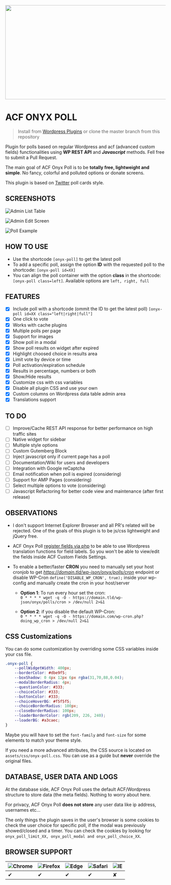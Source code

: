 <p align="center">
  <img width="914" height="296" src="https://raw.github.com/andremacola/acf-onyx-poll/master/assets/images/banner-1544x500.png">
</p>

# ACF ONYX POLL

> Install from [Wordpress Plugins](https://br.wordpress.org/plugins/acf-onyx-poll/ "Wordpress Plugin Repository") or clone the master branch from this repository

Plugin for polls based on regular Wordpress and acf (advanced custom fields) functionalities using **WP REST API** and ***Javascript*** methods. Fell free to submit a Pull Request.

The main goal of ACF Onyx Poll is to be **totally free, lightweight and simple**. No fancy, colorful and polluted options or donate screens.

This plugin is based on [Twitter](https://twitter.com) poll cards style.

## SCREENSHOTS

<p align="center">

![Admin List Table](https://raw.github.com/andremacola/acf-onyx-poll/master/assets/images/screenshot-1.png "Admin List Table")

![Admin Edit Screen](https://raw.github.com/andremacola/acf-onyx-poll/master/assets/images/screenshot-2.png "Admin Edit Screen")

![Poll Example](https://raw.github.com/andremacola/acf-onyx-poll/master/assets/images/screenshot-3.png "Poll Example")

</p>

## HOW TO USE

* Use the shortcode `[onyx-poll]` to get the latest poll
* To add a specific poll, assign the option **ID** with the requested poll to the shortcode: `[onyx-poll id=XX]`
* You can align the poll container with the option **class** in the shortcode: `[onyx-poll class=left]`. Available options are `left, right, full`

## FEATURES

- [x] Include poll with a shortcode (ommit the ID to get the latest poll) `[onyx-poll id=XX class="left|right|full"]`
- [x] One click to vote
- [x] Works with cache plugins
- [x] Multiple polls per page
- [x] Support for images
- [x] Show poll in a modal
- [x] Show poll results on widget after expired
- [x] Highlight choosed choice in results area
- [x] Limit vote by device or time
- [x] Poll activation/expiration schedule
- [x] Results in percentage, numbers or both
- [x] Show/Hide results
- [x] Customize css with css variables
- [x] Disable all plugin CSS and use your own
- [x] Custom columns on Wordpress data table admin area
- [x] Translations support

## TO DO

- [ ] Improve/Cache REST API response for better performance on high traffic sites
- [ ] Native widget for sidebar
- [ ] Multiple style options
- [ ] Custom Gutemberg Block
- [ ] Inject javascript only if current page has a poll
- [ ] Documentation/Wiki for users and developers
- [ ] Integration with Google reCaptcha
- [ ] Email notification when poll is expired (considering)
- [ ] Support for AMP Pages (considering)
- [ ] Select multiple options to vote (considering)
- [ ] Javascript Refactoring for better code view and maintenance (after first release)

## OBSERVATIONS

- I don't support Internet Explorer Browser and all PR's related will be rejected. One of the goals of this plugin is to be js/css lightweight and jQuery free.

- ACF Onyx Poll [register fields via php](https://www.advancedcustomfields.com/resources/register-fields-via-php/) to be able to use Wordpress translation functions for field labels. So you won't be able to view/edit the fields inside ACF Custom Fields Settings.

- To enable a better/faster **CRON** you need to manually set your host cronjob to get *https://domain.tld/wp-json/onyx/polls/cron* endpoint or disable WP-Cron `define('DISABLE_WP_CRON', true);` inside your wp-config and manually create the cron in your host/server

	- **Option 1**: To run every hour set the cron: <br> `0 * * * * wget -q -O - https://domain.tld/wp-json/onyx/polls/cron > /dev/null 2>&1`

	- **Option 2**: if you disable the default WP-Cron: <br> `0 * * * * wget -q -O - https://domain.com/wp-cron.php?doing_wp_cron > /dev/null 2>&1`

## CSS Customizations

You can do some customization by overriding some CSS variables inside your css file.

```css
.onyx-poll {
	--pollWidgetWidth: 400px;
	--borderColor: #dbe9f5;
	--boxShadow: 0 4px 12px 6px rgba(31,70,88,0.04);
	--modalBorderRadius: 4px;
	--questionColor: #333;
	--choiceColor: #333;
	--buttonColor: #333;
	--choiceHoverBG: #f5f5f5;
	--choiceBorderRadius: 100px;
	--closeBorderRadius: 100px;
	--loaderBorderColor: rgb(209, 226, 240);
	--loaderBG: #a3caec;
}
```

Maybe you will have to set the `font-family` and `font-size` for some elements to match your theme style.

If you need a more advanced attributes, the CSS source is located on `assets/css/onyx-poll.css`. You can use as a guide but **never** override the original files.

## DATABASE, USER DATA AND LOGS

At the database side, ACF Onyx Poll uses the default ACF/Wordpress structure to store data (the meta fields). Nothing to worry about here.

For privacy, ACF Onyx Poll **does not store** any user data like ip address, usernames etc...

The only things the plugin saves in the user's browser is some cookies to check the user choice for specific poll, if the modal was previously showed/closed and a timer. You can check the cookies by looking for `onyx_poll_limit_XX, onyx_poll_modal and onyx_poll_choice_XX`.

## BROWSER SUPPORT

![Chrome](https://raw.github.com/alrra/browser-logos/master/src/chrome/chrome_24x24.png) | ![Firefox](https://raw.github.com/alrra/browser-logos/master/src/firefox/firefox_24x24.png) | ![Edge](https://raw.githubusercontent.com/alrra/browser-logos/master/src/edge/edge_24x24.png) | ![Safari](https://raw.github.com/alrra/browser-logos/master/src/safari/safari_24x24.png) | ![IE](https://raw.githubusercontent.com/alrra/browser-logos/master/src/archive/internet-explorer_9-11/internet-explorer_9-11_24x24.png)
--- | --- | --- | --- | ---
✔ | ✔ | ✔ | ✔ | ✘
